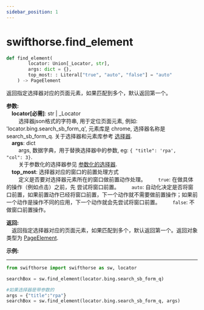 ```yaml
---
sidebar_position: 1
---
```

# swifthorse.find_element
```python
def find_element(
        locator: Union[_Locator, str],
        args: dict = {},
        top_most: : Literal["true", "auto", "false"] = "auto"
    ) -> PageElement
```
返回指定选择器对应的页面元素，如果匹配到多个，默认返回第一个。


**参数:**  
    &emsp;**locator[必需]**: str | _Locator   
        &emsp;&emsp; 选择器json格式的字符串, 用于定位页面元素, 例如: 'locator.bing.search_sb_form_q', 元素库是 chrome, 选择器名称是 search_sb_form_q. 关于选择器和元素库参考 [选择器](./../../../concepts/locator.md).   
    &emsp;**args**: dict  
        &emsp;&emsp; args, 数据字典，用于替换选择器中的参数, eg: `{ "title": 'rpa',  "col": 3}`.  
        &emsp;&emsp; 关于参数化的选择器参见 [参数化的选择器](./../../../concepts/locator.md#parametric-locator).  
    &emsp;**top_most**: 选择器对应的窗口的前置处理方式  
        &emsp;&emsp; 定义是否要对选择器元素所在的窗口做前置动作处理。
        &emsp;&emsp;`true`: 在做具体的操作（例如点击）之前，先  尝试将窗口前置。
        &emsp;&emsp;`auto`: 自动化决定是否将窗口前置，如果前置动作已经将窗口前置，下一个动作就不需要做前置操作；如果前一个动作是操作不同的应用，下一个动作就会先尝试将窗口前置。
        &emsp;&emsp;`false`: 不做窗口前置操作。 

**返回:**  
    &emsp;返回指定选择器对应的页面元素，如果匹配到多个，默认返回第一个。返回对象类型为 [PageElement](./../../python/pageelement/pageelement.md).

**示例:**
***
```python
from swifthorse import swifthorse as sw, locator

searchBox = sw.find_element(locator.bing.search_sb_form_q)

#如果选择器是带参数的
args = {"title":"rpa"}
searchBox = sw.find_element(locator.bing.search_sb_form_q, args)
```
